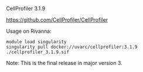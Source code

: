 CellProfiler 3.1.9

https://github.com/CellProfiler/CellProfiler

Usage on Rivanna:
```
module load singularity
singularity pull docker://uvarc/cellprofiler:3.1.9
./cellprofiler_3.1.9.sif
```

Note: This is the final release in major version 3.
